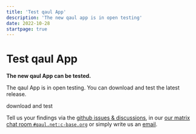 ```yaml
---
title: 'Test qaul App'
description: 'The new qaul app is in open testing'
date: 2022-10-28
startpage: true
---
```


# Test qaul App

**The new qaul App can be tested.**

The qaul App is in open testing. You can download and test the latest release.

download and test 

Tell us your findings via the [github issues & discussions](https://github.com/qaul/qaul.net/issues), in our [our matrix chat room `#qaul.net:c-base.org`](https://matrix.to/#/#qaul.net:c-base.org) or simply write us an [email](mailto:contact@qaul.net).
